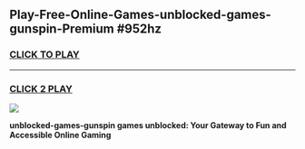 
## Play-Free-Online-Games-unblocked-games-gunspin-Premium #952hz
<h3>
<a href="https://premium.freeplayer.one?title=unblocked-games-gunspin&ref=8M">CLICK TO PLAY</a></h3>
<hr>

<h3>
<a href="https://premium.freeplayer.one?title=unblocked-games-gunspin&ref=8M">CLICK 2 PLAY</a>
  
</h3>

<a href="https://premium.freeplayer.one?title=unblocked-games-gunspin&ref=8M"><img src="https://clearcache.store/games.png"></a>


**unblocked-games-gunspin games unblocked: Your Gateway to Fun and Accessible Online Gaming**
